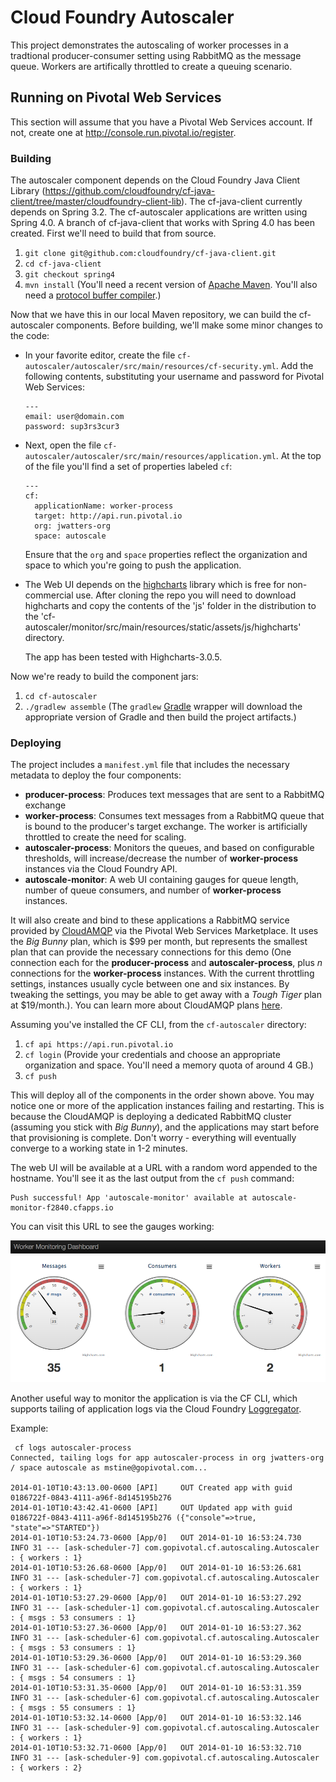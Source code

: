 # Cloud Foundry Autoscaler

This project demonstrates the autoscaling of worker processes in a tradtional producer-consumer setting using RabbitMQ as the message queue. Workers are artifically throttled to create a queuing scenario.

## Running on Pivotal Web Services ##

This section will assume that you have a Pivotal Web Services account. If not, create one at http://console.run.pivotal.io/register.

### Building

The autoscaler component depends on the Cloud Foundry Java Client Library (https://github.com/cloudfoundry/cf-java-client/tree/master/cloudfoundry-client-lib). The cf-java-client currently depends on Spring 3.2. The cf-autoscaler applications are written using Spring 4.0. A branch of cf-java-client that works with Spring 4.0 has been created. First we'll need to build that from source.

1. `git clone git@github.com:cloudfoundry/cf-java-client.git`
1. `cd cf-java-client`
1. `git checkout spring4`
1. `mvn install` (You'll need a recent version of [Apache Maven](http://maven.apache.org/). You'll also need a [protocol buffer compiler](https://github.com/cloudfoundry/cf-java-client/issues/163).)

Now that we have this in our local Maven repository, we can build the cf-autoscaler components. Before building, we'll make some minor changes to the code:

* In your favorite editor, create the file `cf-autoscaler/autoscaler/src/main/resources/cf-security.yml`. Add the following contents, substituting your username and password for Pivotal Web Services:

    ```
    ---
    email: user@domain.com
    password: sup3rs3cur3
    ```
* Next, open the file `cf-autoscaler/autoscaler/src/main/resources/application.yml`. At the top of the file you'll find a set of properties labeled `cf`:

    ```
    ---
    cf:
      applicationName: worker-process
      target: http://api.run.pivotal.io
      org: jwatters-org
      space: autoscale
    ```

    Ensure that the `org` and `space` properties reflect the organization and space to which you're going to push the application.
* The Web UI depends on the [highcharts](http://www.highcharts.com) library which is free for non-commercial use. After cloning the repo you will need to download highcharts and copy the contents of the 'js' folder in the distribution to the 'cf-autoscaler/monitor/src/main/resources/static/assets/js/highcharts' directory.

    The app has been tested with Highcharts-3.0.5.

Now we're ready to build the component jars: 

1. `cd cf-autoscaler`
1. `./gradlew assemble` (The `gradlew` [Gradle](http://gradle.org) wrapper will download the appropriate version of Gradle and then build the project artifacts.)

### Deploying

The project includes a `manifest.yml` file that includes the necessary metadata to deploy the four components:

* **producer-process**: Produces text messages that are sent to a RabbitMQ exchange
* **worker-process**: Consumes text messages from a RabbitMQ queue that is bound to the producer's target exchange. The worker is artificially throttled to create the need for scaling.
* **autoscaler-process**: Monitors the queues, and based on configurable thresholds, will increase/decrease the number of **worker-process** instances via the Cloud Foundry API.
* **autoscale-monitor**: A web UI containing gauges for queue length, number of queue consumers, and number of **worker-process** instances.

It will also create and bind to these applications a RabbitMQ service provided by [CloudAMQP](http://www.cloudamqp.com/) via the Pivotal Web Services Marketplace. It uses the _Big Bunny_ plan, which is $99 per month, but represents the smallest plan that can provide the necessary connections for this demo (One connection each for the **producer-process** and **autoscaler-process**, plus _n_ connections for the **worker-process** instances. With the current throttling settings, instances usually cycle between one and six instances. By tweaking the settings, you may be able to get away with a _Tough Tiger_ plan at $19/month.). You can learn more about CloudAMQP plans [here](http://www.cloudamqp.com/plans.html).

Assuming you've installed the CF CLI, from the `cf-autoscaler` directory:

1. `cf api https://api.run.pivotal.io`
1. `cf login` (Provide your credentials and choose an appropriate organization and space. You'll need a memory quota of around 4 GB.)
1. `cf push`

This will deploy all of the components in the order shown above. You may notice one or more of the application instances failing and restarting. This is because the CloudAMQP is deploying a dedicated RabbitMQ cluster (assuming you stick with _Big Bunny_), and the applications may start before that provisioning is complete. Don't worry - everything will eventually converge to a working state in 1-2 minutes.

The web UI will be available at a URL with a random word appended to the hostname. You'll see it as the last output from the `cf push` command:

```
Push successful! App 'autoscale-monitor' available at autoscale-monitor-f2840.cfapps.io
```

You can visit this URL to see the gauges working:

![Dashboard](docs/images/dashboard.png)

Another useful way to monitor the application is via the CF CLI, which supports tailing of application logs via the Cloud Foundry [Loggregator](https://github.com/cloudfoundry/loggregator).

Example:

```
 cf logs autoscaler-process
Connected, tailing logs for app autoscaler-process in org jwatters-org / space autoscale as mstine@gopivotal.com...

2014-01-10T10:43:13.00-0600 [API]     OUT Created app with guid 0186722f-0843-4111-a96f-8d145195b276
2014-01-10T10:43:42.41-0600 [API]     OUT Updated app with guid 0186722f-0843-4111-a96f-8d145195b276 ({"console"=>true, "state"=>"STARTED"})
2014-01-10T10:53:24.73-0600 [App/0]   OUT 2014-01-10 16:53:24.730  INFO 31 --- [ask-scheduler-7] com.gopivotal.cf.autoscaling.Autoscaler  : { workers : 1}
2014-01-10T10:53:26.68-0600 [App/0]   OUT 2014-01-10 16:53:26.681  INFO 31 --- [ask-scheduler-7] com.gopivotal.cf.autoscaling.Autoscaler  : { workers : 1}
2014-01-10T10:53:27.29-0600 [App/0]   OUT 2014-01-10 16:53:27.292  INFO 31 --- [ask-scheduler-1] com.gopivotal.cf.autoscaling.Autoscaler  : { msgs : 53 consumers : 1}
2014-01-10T10:53:27.36-0600 [App/0]   OUT 2014-01-10 16:53:27.362  INFO 31 --- [ask-scheduler-6] com.gopivotal.cf.autoscaling.Autoscaler  : { msgs : 53 consumers : 1}
2014-01-10T10:53:29.36-0600 [App/0]   OUT 2014-01-10 16:53:29.360  INFO 31 --- [ask-scheduler-6] com.gopivotal.cf.autoscaling.Autoscaler  : { msgs : 54 consumers : 1}
2014-01-10T10:53:31.35-0600 [App/0]   OUT 2014-01-10 16:53:31.359  INFO 31 --- [ask-scheduler-6] com.gopivotal.cf.autoscaling.Autoscaler  : { msgs : 55 consumers : 1}
2014-01-10T10:53:32.14-0600 [App/0]   OUT 2014-01-10 16:53:32.146  INFO 31 --- [ask-scheduler-9] com.gopivotal.cf.autoscaling.Autoscaler  : { workers : 1}
2014-01-10T10:53:32.71-0600 [App/0]   OUT 2014-01-10 16:53:32.710  INFO 31 --- [ask-scheduler-9] com.gopivotal.cf.autoscaling.Autoscaler  : { workers : 2}
```
